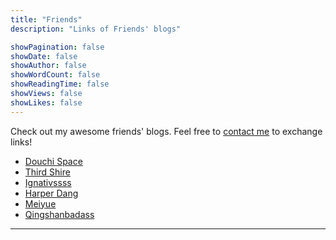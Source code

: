 ```yaml
---
title: "Friends"
description: "Links of Friends' blogs"

showPagination: false
showDate: false
showAuthor: false
showWordCount: false
showReadingTime: false
showViews: false
showLikes: false
---
```


Check out my awesome friends' blogs. Feel free to <a href="mailto: tiffahahahu7@gmail.com">contact me</a> to exchange links!

- <a href="https://blog.douchi.space/">Douchi Space</a>
- <a href="https://thirdshire.com/">Third Shire</a>
- <a href="http://ignativssss.com/">Ignativssss</a>
- <a href="https://harper-dang.format.com/">Harper Dang</a>
- <a href="https://express.adobe.com/page/Sfo9MPU1r9jSk/">Meiyue</a>
- <a href="https://qingshanbadass.notion.site/e3d519283a9f4412acc1d174ec94e30d">Qingshanbadass</a>

---

